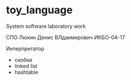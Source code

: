 # toy_language
System software laboratory work

СПО
Люкин Денис ВЛдаимирович
ИКБО-04-17

Интерпритатор
+ скобки
+ linked list
+ hashtable
